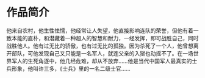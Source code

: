 # 作品简介
他来自农村，他生性怯懦，他经常让人失望，他直接影响连队的荣誉，但他有着一致本能的直朴，和潜藏着一种超人的智慧和耐力，一经发挥，即可战胜自己，同时战胜他人。他有过无比的骄傲，也有过无比的孤独。因为杀死了一个人，他曾想离开部队，可他发现自己又只能是一名军人，就连父亲的入狱也动摇不了。在一场世界军人的生死角逐中，他几经危难，却从不放弃……他是当代中国军人最真实的士兵形象，他叫许三多，《士兵》里的一名二级士官……